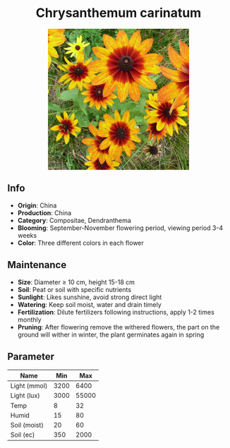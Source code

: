 <h1 align='center'>Chrysanthemum carinatum</h1>
<p align="center">
    <img 
        align='center'
        width='320'
        src="../images/chrysanthemum carinatum.png" 
        alt='Chrysanthemum carinatum' />
</p>

## Info

 - **Origin**: China
 - **Production**: China
 - **Category**: Compositae, Dendranthema
 - **Blooming**: September-November flowering period, viewing period 3-4 weeks
 - **Color**: Three different colors in each flower

## Maintenance

 - **Size**: Diameter ≥ 10 cm, height 15-18 cm
 - **Soil**: Peat or soil with specific nutrients
 - **Sunlight**: Likes sunshine, avoid strong direct light
 - **Watering**: Keep soil moist, water and drain timely
 - **Fertilization**: Dilute fertilizers following instructions, apply 1-2 times monthly
 - **Pruning**: After flowering remove the withered flowers, the part on the ground will wither in winter, the plant germinates again in spring

## Parameter

| Name         | Min  | Max   |
|--------------|------|-------|
| Light (mmol) | 3200 | 6400  |
| Light (lux)  | 3000 | 55000 |
| Temp         | 8    | 32    |
| Humid        | 15   | 80    |
| Soil (moist) | 20   | 60    |
| Soil (ec)    | 350  | 2000  |